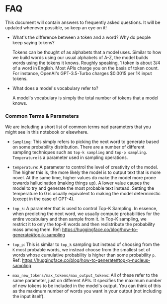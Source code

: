 # FAQ

This document will contain answers to frequently asked questions. It will be updated whenever possible, so keep an eye on it!

* What's the difference between a token and a word? Why do people keep saying tokens?

    Tokens can be thought of as alphabets that a model uses. Similar to how we build words using our usual alphabets of A-Z, the model builds words using the tokens it knows. Roughly speaking, 1 token is about 3/4 of a word in English. Most APIs charge you on the basis of token count. For instance, OpenAI's GPT-3.5-Turbo charges $0.0015 per 1K input tokens.

* What does a model's vocabulary refer to?

    A model's vocabulary is simply the total number of tokens that a model knows. 

### Common Terms & Parameters

We are including a short list of common terms nad parameters that you might see in this notebook or elsewhere. 

* `Sampling`: This simply refers to picking the next word to generate based on some probability distribution. There are a number of different sampling techniques such as `top-k sampling` and `top-p sampling`. `Temperature` is a parameter used in sampling operations. 

* `temperature`: A parameter to control the level of creativity of the model. The higher this is, the more likely the model is to output text that is more novel. At the same time, higher values do make the model more prone towards hallucination (making things up). A lower value causes the model to try and generate the most probable text instead. Setting the temperature to 0 is usually equivalent to making the model deterministic (except in the case of GPT-4).

* `top_k`: A parameter that is used to control Top-K Sampling. In essence, when predicting the next word, we usually compute probabilities for the entire vocabulary and then sample from it. In Top-K sampling, we restrict it to only the top-K words and then redistribute the probability mass among them. Ref: https://huggingface.co/blog/how-to-generate#top-k-sampling

* `top_p`: This is similar to `top_k` sampling but instead of choosing from the `K` most probable words, we instead choose from the smallest set of words whose cumulative probability is higher than some probability `p`. Ref: https://huggingface.co/blog/how-to-generate#top-p-nucleus-sampling

* `max_new_tokens/max_tokens/max_output_tokens`: All of these refer to the same parameter, just on different APIs. It specifies the maximum number of new tokens to be included in the model's output. You can think of this as the maximum number of words you want in your output (not including the input itself).
